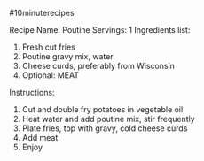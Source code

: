 #10minuterecipes

Recipe Name: Poutine
Servings: 1
Ingredients list:

1. Fresh cut fries
2. Poutine gravy mix, water
3. Cheese curds, preferably from Wisconsin
4. Optional: MEAT

Instructions:

1. Cut and double fry potatoes in vegetable oil
2. Heat water and add poutine mix, stir frequently
3. Plate fries, top with gravy, cold cheese curds
4. Add meat
5. Enjoy